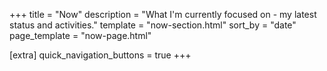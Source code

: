 +++
title = "Now"
description = "What I'm currently focused on - my latest status and activities."
template = "now-section.html"
sort_by = "date"
page_template = "now-page.html"

[extra]
quick_navigation_buttons = true
+++
